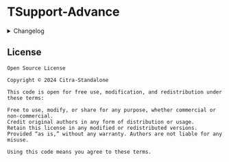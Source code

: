 # TSupport-Advance 
<details>
<summary>
Changelog
</summary>

R241104
  - Customization ( `exclude.txt` now be `customize.txt` )
</details>

## License

```
Open Source License

Copyright © 2024 Citra-Standalone

This code is open for free use, modification, and redistribution under these terms:

Free to use, modify, or share for any purpose, whether commercial or non-commercial.
Credit original authors in any form of distribution or usage.
Retain this license in any modified or redistributed versions.
Provided “as is,” without any warranty. Authors are not liable for any misuse.

Using this code means you agree to these terms.
```